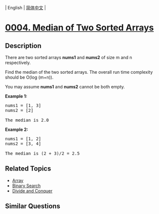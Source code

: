 
| English | [简体中文](README.md) |

# [0004. Median of Two Sorted Arrays](https://leetcode-cn.com/problems/median-of-two-sorted-arrays/)

## Description

<p>There are two sorted arrays <b>nums1</b> and <b>nums2</b> of size m and n respectively.</p>

<p>Find the median of the two sorted arrays. The overall run time complexity should be O(log (m+n)).</p>

<p>You may assume <strong>nums1</strong> and <strong>nums2</strong>&nbsp;cannot be both empty.</p>

<p><b>Example 1:</b></p>

<pre>
nums1 = [1, 3]
nums2 = [2]

The median is 2.0
</pre>

<p><b>Example 2:</b></p>

<pre>
nums1 = [1, 2]
nums2 = [3, 4]

The median is (2 + 3)/2 = 2.5
</pre>


## Related Topics

- [Array](https://leetcode-cn.com/tag/array)
- [Binary Search](https://leetcode-cn.com/tag/binary-search)
- [Divide and Conquer](https://leetcode-cn.com/tag/divide-and-conquer)

## Similar Questions



